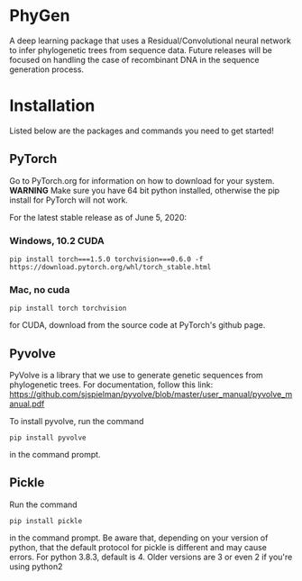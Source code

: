 # PhyGen
A deep learning package that uses a Residual/Convolutional neural network to infer phylogenetic trees from sequence data.
Future releases will be focused on handling the case of recombinant DNA in the sequence generation process.

# Installation
Listed below are the packages and commands you need to get started!

## PyTorch
Go to PyTorch.org for information on how to download for your system. **WARNING** Make sure you have 64 bit python installed, otherwise the pip install for PyTorch will not work.

For the latest stable release as of June 5, 2020:
### Windows, 10.2 CUDA
```
pip install torch===1.5.0 torchvision===0.6.0 -f https://download.pytorch.org/whl/torch_stable.html
```
### Mac, no cuda
```
pip install torch torchvision
```
for CUDA, download from the source code at PyTorch's github page.


## Pyvolve
PyVolve is a library that we use to generate genetic sequences from phylogenetic trees. 
For documentation, follow this link: 
https://github.com/sjspielman/pyvolve/blob/master/user_manual/pyvolve_manual.pdf

To install pyvolve, run the command 
```
pip install pyvolve
```
in the command prompt.

## Pickle

Run the command 
```
pip install pickle
```
in the command prompt.
Be aware that, depending on your version of python, that the default protocol for pickle is different and may cause errors.
For python 3.8.3, default is 4. Older versions are 3 or even 2 if you're using python2


